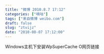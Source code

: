 ```yaml
---
title: "微博 2010.8.7 17:12"
categories: ["嘀咕"]
tags: ["来自微博 weibo.com"]
draft: false
slug: "ztvijz"
date: "2010-08-07 17:12:00"
---
```


<p>Windows主机下安装WpSuperCache O网页链接 ​​​​</p>
